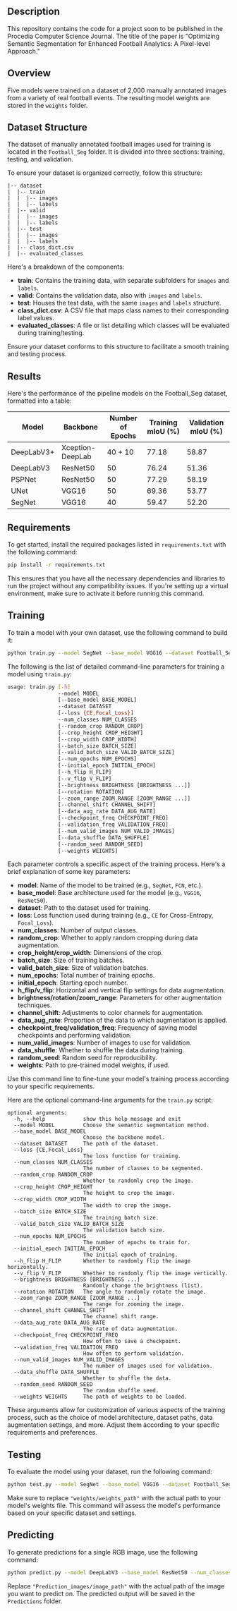 ## Description

This repository contains the code for a project soon to be published in the Procedia Computer Science Journal. The title of the paper is "Optimizing Semantic Segmentation for Enhanced Football Analytics: A Pixel-level Approach."

## Overview

Five models were trained on a dataset of 2,000 manually annotated images from a variety of real football events. The resulting model weights are stored in the `weights` folder.

## Dataset Structure

The dataset of manually annotated football images used for training is located in the `Football_Seg` folder. It is divided into three sections: training, testing, and validation.

To ensure your dataset is organized correctly, follow this structure:

```plaintext
|-- dataset
|  |-- train
|  |  |-- images
|  |  |-- labels
|  |-- valid
|  |  |-- images
|  |  |-- labels
|  |-- test
|  |  |-- images
|  |  |-- labels
|  |-- class_dict.csv
|  |-- evaluated_classes
```

Here's a breakdown of the components:

- **train**: Contains the training data, with separate subfolders for `images` and `labels`.
- **valid**: Contains the validation data, also with `images` and `labels`.
- **test**: Houses the test data, with the same `images` and `labels` structure.
- **class_dict.csv**: A CSV file that maps class names to their corresponding label values.
- **evaluated_classes**: A file or list detailing which classes will be evaluated during training/testing.

Ensure your dataset conforms to this structure to facilitate a smooth training and testing process.



## Results

Here's the performance of the pipeline models on the Football_Seg dataset, formatted into a table:

| Model       | Backbone          | Number of Epochs | Training mIoU (%) | Validation mIoU (%) |
|-------------|-----------------|-----------------|-----------------|--------------------|
| DeepLabV3+  | Xception-DeepLab | 40 + 10          | 77.18            | 58.87               |
| DeepLabV3   | ResNet50          | 50               | 76.24            | 51.36               |
| PSPNet      | ResNet50          | 50               | 77.29            | 58.19               |
| UNet        | VGG16             | 50               | 69.36            | 53.77               |
| SegNet      | VGG16             | 40               | 59.47            | 52.20               |


## Requirements

To get started, install the required packages listed in `requirements.txt` with the following command:

```bash
pip install -r requirements.txt
```

This ensures that you have all the necessary dependencies and libraries to run the project without any compatibility issues. If you're setting up a virtual environment, make sure to activate it before running this command.


## Training

To train a model with your own dataset, use the following command to build it:

```bash
python train.py --model SegNet --base_model VGG16 --dataset Football_Seg --num_classes 6
```

The following is the list of detailed command-line parameters for training a model using `train.py`:

```bash
usage: train.py [-h]
                --model MODEL
                [--base_model BASE_MODEL]
                --dataset DATASET
                [--loss {CE,Focal_Loss}]
                --num_classes NUM_CLASSES
                [--random_crop RANDOM_CROP]
                [--crop_height CROP_HEIGHT]
                [--crop_width CROP_WIDTH]
                [--batch_size BATCH_SIZE]
                [--valid_batch_size VALID_BATCH_SIZE]
                [--num_epochs NUM_EPOCHS]
                [--initial_epoch INITIAL_EPOCH]
                [--h_flip H_FLIP]
                [--v_flip V_FLIP]
                [--brightness BRIGHTNESS [BRIGHTNESS ...]]
                [--rotation ROTATION]
                [--zoom_range ZOOM_RANGE [ZOOM_RANGE ...]]
                [--channel_shift CHANNEL_SHIFT]
                [--data_aug_rate DATA_AUG_RATE]
                [--checkpoint_freq CHECKPOINT_FREQ]
                [--validation_freq VALIDATION_FREQ]
                [--num_valid_images NUM_VALID_IMAGES]
                [--data_shuffle DATA_SHUFFLE]
                [--random_seed RANDOM_SEED]
                [--weights WEIGHTS]
```

Each parameter controls a specific aspect of the training process. Here's a brief explanation of some key parameters:

- **model**: Name of the model to be trained (e.g., `SegNet`, `FCN`, etc.).
- **base_model**: Base architecture used for the model (e.g., `VGG16`, `ResNet50`).
- **dataset**: Path to the dataset used for training.
- **loss**: Loss function used during training (e.g., `CE` for Cross-Entropy, `Focal_Loss`).
- **num_classes**: Number of output classes.
- **random_crop**: Whether to apply random cropping during data augmentation.
- **crop_height/crop_width**: Dimensions of the crop.
- **batch_size**: Size of training batches.
- **valid_batch_size**: Size of validation batches.
- **num_epochs**: Total number of training epochs.
- **initial_epoch**: Starting epoch number.
- **h_flip/v_flip**: Horizontal and vertical flip settings for data augmentation.
- **brightness/rotation/zoom_range**: Parameters for other augmentation techniques.
- **channel_shift**: Adjustments to color channels for augmentation.
- **data_aug_rate**: Proportion of the data to which augmentation is applied.
- **checkpoint_freq/validation_freq**: Frequency of saving model checkpoints and performing validation.
- **num_valid_images**: Number of images to use for validation.
- **data_shuffle**: Whether to shuffle the data during training.
- **random_seed**: Random seed for reproducibility.
- **weights**: Path to pre-trained model weights, if used.

Use this command line to fine-tune your model's training process according to your specific requirements.


Here are the optional command-line arguments for the `train.py` script:

```plaintext
optional arguments:
  -h, --help            show this help message and exit
  --model MODEL         Choose the semantic segmentation method.
  --base_model BASE_MODEL
                        Choose the backbone model.
  --dataset DATASET     The path of the dataset.
  --loss {CE,Focal_Loss}
                        The loss function for training.
  --num_classes NUM_CLASSES
                        The number of classes to be segmented.
  --random_crop RANDOM_CROP
                        Whether to randomly crop the image.
  --crop_height CROP_HEIGHT
                        The height to crop the image.
  --crop_width CROP_WIDTH
                        The width to crop the image.
  --batch_size BATCH_SIZE
                        The training batch size.
  --valid_batch_size VALID_BATCH_SIZE
                        The validation batch size.
  --num_epochs NUM_EPOCHS
                        The number of epochs to train for.
  --initial_epoch INITIAL_EPOCH
                        The initial epoch of training.
  --h_flip H_FLIP       Whether to randomly flip the image horizontally.
  --v_flip V_FLIP       Whether to randomly flip the image vertically.
  --brightness BRIGHTNESS [BRIGHTNESS ...]
                        Randomly change the brightness (list).
  --rotation ROTATION   The angle to randomly rotate the image.
  --zoom_range ZOOM_RANGE [ZOOM_RANGE ...]
                        The range for zooming the image.
  --channel_shift CHANNEL_SHIFT
                        The channel shift range.
  --data_aug_rate DATA_AUG_RATE
                        The rate of data augmentation.
  --checkpoint_freq CHECKPOINT_FREQ
                        How often to save a checkpoint.
  --validation_freq VALIDATION_FREQ
                        How often to perform validation.
  --num_valid_images NUM_VALID_IMAGES
                        The number of images used for validation.
  --data_shuffle DATA_SHUFFLE
                        Whether to shuffle the data.
  --random_seed RANDOM_SEED
                        The random shuffle seed.
  --weights WEIGHTS     The path of weights to be loaded.
```

These arguments allow for customization of various aspects of the training process, such as the choice of model architecture, dataset paths, data augmentation settings, and more. Adjust them according to your specific requirements and preferences.



## Testing

To evaluate the model using your dataset, run the following command:

```bash
python test.py --model SegNet --base_model VGG16 --dataset Football_Seg --num_classes 6 --weights "weights/weights_path"
```

Make sure to replace `"weights/weights_path"` with the actual path to your model's weights file. This command will assess the model's performance based on your specific dataset and settings.

## Predicting

To generate predictions for a single RGB image, use the following command:

```bash
python predict.py --model DeepLabV3 --base_model ResNet50 --num_classes 6 --weights "weights/DeepLabV3_based_on_ResNet50.h5" --image_path "Prediction_images/image_path"
```

Replace `"Prediction_images/image_path"` with the actual path of the image you want to predict on. The predicted output will be saved in the `Predictions` folder.

